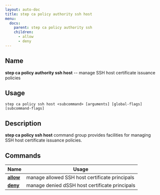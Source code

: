 ```yaml
---
layout: auto-doc
title: step ca policy authority ssh host
menu:
  docs:
    parent: step ca policy authority ssh
    children:
      - allow
      - deny
---
```


## Name
**step ca policy authority ssh host** -- manage SSH host certificate issuance policies

## Usage

```raw
step ca policy ssh host <subcommand> [arguments] [global-flags] [subcommand-flags]
```

## Description

**step ca policy ssh host** command group provides facilities for managing SSH host certificate issuance policies.

## Commands


| Name | Usage |
|---|---|
| **[allow](allow/)** | manage allowed SSH host certificate principals |
| **[deny](deny/)** | manage denied dSSH host certificate principals |

